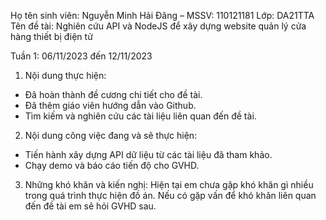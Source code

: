 Họ tên sinh viên: Nguyễn Minh Hải Đăng – MSSV: 110121181
Lớp: DA21TTA
Tên đề tài: Nghiên cứu API và NodeJS để xây dựng website quản lý cửa hàng thiết bị điện tử

  Tuần 1: 06/11/2023 đến 12/11/2023
1. Nội dung thực hiện: 
- Đã hoàn thành đề cương chi tiết cho đề tài.
- Đã thêm giáo viên hướng dẫn vào Github.
- Tìm kiếm và nghiên cứu các tài liệu liên quan đến đề tài.
2. Nội dung công việc đang  và sẽ thực hiện:
- Tiến hành xây dựng API dữ liệu từ các tài liệu đã tham khảo.
- Chạy demo và báo cáo tiến độ cho GVHD.
3. Những khó khăn và kiến nghị:
Hiện tại em chưa gặp khó khăn gì nhiều trong quá trình thực hiện đồ án. Nếu có gặp vấn để khó khăn liên quan đến đề tài em sẽ hỏi GVHD sau.


